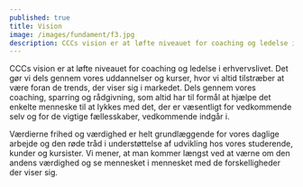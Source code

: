 ```yaml
---
published: true
title: Vision
image: /images/fundament/f3.jpg
description: CCCs vision er at løfte niveauet for coaching og ledelse i erhvervslivet. Det gør vi dels gennem vores uddannelser og kurser, hvor vi altid tilstræber at være foran de trends, der viser sig i markedet.
---
```


CCCs vision er at løfte niveauet for coaching og ledelse i erhvervslivet. Det gør vi dels gennem vores uddannelser og kurser, hvor vi altid tilstræber at være foran de trends, der viser sig i markedet. Dels gennem vores coaching, sparring og rådgivning, som altid har til formål at hjælpe det enkelte menneske til at lykkes med det, der er væsentligt for vedkommende selv og for de vigtige fællesskaber, vedkommende indgår i. 

Værdierne frihed og værdighed er helt grundlæggende for vores daglige arbejde og den røde tråd i understøttelse af udvikling hos vores studerende, kunder og kursister. Vi mener, at man kommer længst ved at værne om den andens værdighed og se mennesket i mennesket med de forskelligheder der viser sig. 